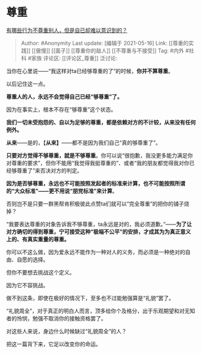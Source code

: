 # 尊重
[有哪些行为不尊重别人，但是自已却难以意识到的？](https://www.zhihu.com/question/404440147/answer/1320944555)

> Author: #Anonymity
> Last update: [编辑于 2021-05-16]
> Link: [[尊重的实践]] [[傲慢]] [[面子]] [[尊重你的敌人]] [[不尊重与不接受]]
> Tag: #内外 #社科 #家族
> 评论区: [[评论区_尊重]]
> 泛讨论:

当你在心里说——“我这样对ta已经够尊重的了”的时候，**你并不算尊重**。

以后记住这一点。

**尊重人的人，永远不会觉得自己已经“够尊重”了。**

因为在事实上，根本不存在“够尊重”这个状态。

**我们一切未受抱怨的、自以为足够的尊重，都是依赖对方的不计较，从来没有任何例外。**

**从来**——是的，【**从来】**——都不是因为我们自己“真的够尊重了”。

**只要对方觉得不够尊重，就是不够尊重**。你可以说“很抱歉，我没更多能力满足你对尊重的要求”，但你不能用“我觉得我挺尊重的”、或者“我的朋友都觉得我对你已经够尊重了”来否决对方的判定。

**因为是否够尊重，永远也不可能按照发起者的标准来计算，也不可能按照所谓的“大众标准”——更不用说“朋党标准”来计算**。

否则岂不是只要一群黑帮肯积极彼此点赞ta们就可以“完全尊重”的把你的铺子烧掉？

“我要表达尊重的对象告诉我不够尊重，ta永远是对的，我必须道歉。”——**为了让对方确切的得到尊重，宁可接受这种“极端不公平”的安排，才成其为为真正意义上的、有真实重量的尊重。**

你可以不这么做，因为爱永远不能作为一种对人的义务，而必须是一种绝对的自由、自愿的选择。

但你不要想去挑战这个定义。

因为它不容挑战。

做不到这条，即使在极好的情况下，至多也不过能勉强算是“礼貌”罢了。

“礼貌周全”，对于真正的明白人而言，顶多给你个及格分，出于乐观期望和对无知者的怜悯，勉强不取消你的接触资格罢了。

对这些人来说，身边什么时候缺过“礼貌周全”的人？

把这一篇背下来，它足以改变你的命运。
